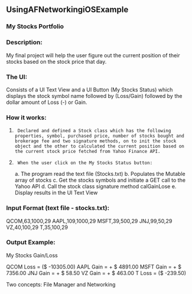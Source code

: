## UsingAFNetworkingiOSExample
### My Stocks Portfolio

### Description:

My final project will help the user figure out the current position of their stocks based on the stock price that day.

### The UI:

Consists of a UI Text View and a UI Button (My Stocks Status) which displays the stock symbol name followed by (Loss/Gain) followed by the dollar amount of Loss (-) or Gain.

### How it works:

1.      Declared and defined a Stock class which has the following properties, symbol, purchased price, number of stocks bought and brokerage fee and two signature methods, on to init the stock object and the other to calculated the current position based on the current stock price fetched from Yahoo Finance API.
2.      When the user click on the My Stocks Status button:
    a.  The program read the text file (Stocks.txt)
    b.  Populates the Mutable array of stocks
    c.  Get the stocks symbols and initiate a GET call to the Yahoo API
    d.  Call the stock class signature method calGainLose
    e.  Display results in the UI Text View

### Input Format (text file - stocks.txt):

QCOM,63,1000,29
AAPL,109,1000,29
MSFT,39,500,29
JNJ,99,50,29
VZ,40,100,29
T,35,100,29

### Output Example:

My Stocks Gain/Loss

QCOM Loss = ($ -10305.00)
AAPL Gain = + $ 4891.00
MSFT Gain = + $ 7356.00
JNJ Gain = + $ 58.50
VZ Gain = + $ 463.00
T Loss = ($ -239.50)

Two concepts:
File Manager and Networking

